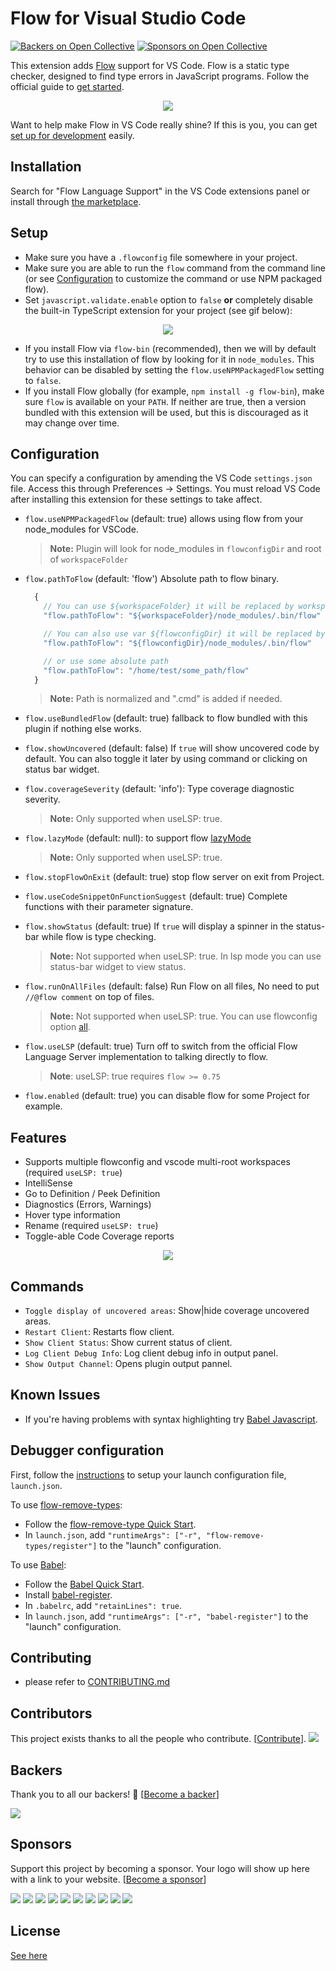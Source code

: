 # Flow for Visual Studio Code
[![Backers on Open Collective](https://opencollective.com/flow-for-vscode/backers/badge.svg)](#backers)
 [![Sponsors on Open Collective](https://opencollective.com/flow-for-vscode/sponsors/badge.svg)](#sponsors)

This extension adds [Flow](https://flow.org/) support for VS Code. Flow is a static type checker, designed to find type errors in JavaScript programs. Follow the official guide to [get started](https://flow.org/en/docs/getting-started/).

<p align="center">
  <img src="https://github.com/flowtype/flow-for-vscode/raw/main/readme/flow-main.gif"/>
</p>

Want to help make Flow in VS Code really shine? If this is you, you can get [set up for development](https://github.com/flowtype/flow-for-vscode/blob/main/CONTRIBUTING.md) easily.

## Installation

Search for "Flow Language Support" in the VS Code extensions panel or install through [the marketplace](https://marketplace.visualstudio.com/items?itemName=flowtype.flow-for-vscode).

## Setup
* Make sure you have a `.flowconfig` file somewhere in your project.
* Make sure you are able to run the `flow` command from the command line (or see [Configuration](#configuration) to customize the command or use NPM packaged flow).
* Set `javascript.validate.enable` option to `false` **or** completely disable the built-in TypeScript extension for your project (see gif below):

<p align="center">
  <img src="https://github.com/flowtype/flow-for-vscode/raw/main/readme/flow-disable-tsc.gif"/>
</p>

* If you install Flow via `flow-bin` (recommended), then we will by default try to use this installation of flow by looking for it in `node_modules`. This behavior can be disabled by setting the `flow.useNPMPackagedFlow` setting to `false`.
* If you install Flow globally (for example, `npm install -g flow-bin`), make sure `flow` is available on your `PATH`. If neither are true, then a version bundled with this extension will be used, but this is discouraged as it may change over time.

## Configuration
You can specify a configuration by amending the VS Code `settings.json` file. Access this through Preferences → Settings. You must reload VS Code after installing this extension for these settings to take affect.

* `flow.useNPMPackagedFlow` (default: true) allows using flow from your node_modules for VSCode. 
  > **Note:** Plugin will look for node_modules in `flowconfigDir` and root of `workspaceFolder`

* `flow.pathToFlow` (default: 'flow') Absolute path to flow binary.
  ```javascript
    {
      // You can use ${workspaceFolder} it will be replaced by workspaceFolder path
      "flow.pathToFlow": "${workspaceFolder}/node_modules/.bin/flow"

      // You can also use var ${flowconfigDir} it will be replaced by flowconfigDir path
      "flow.pathToFlow": "${flowconfigDir}/node_modules/.bin/flow"

      // or use some absolute path
      "flow.pathToFlow": "/home/test/some_path/flow"
    }
  ````
  > **Note:** Path is normalized and ".cmd" is added if needed.

* `flow.useBundledFlow` (default: true) fallback to flow bundled with this plugin if nothing else works.

* `flow.showUncovered` (default: false) If `true` will show uncovered code by default. You can also toggle it later by using command or clicking on status bar widget.

* `flow.coverageSeverity` (default: 'info'): Type coverage diagnostic severity.

  > **Note:** Only supported when useLSP: true.

* `flow.lazyMode` (default: null): to support flow [lazyMode](https://flow.org/en/docs/lang/lazy-modes/)

  > **Note:** Only supported when useLSP: true.

* `flow.stopFlowOnExit` (default: true) stop flow server on exit from Project.

* `flow.useCodeSnippetOnFunctionSuggest` (default: true) Complete functions with their parameter signature.

* `flow.showStatus` (default: true) If `true` will display a spinner in the status-bar while flow is type checking.

  > **Note:** Not supported when useLSP: true. In lsp mode you can use status-bar widget to view status.

* `flow.runOnAllFiles` (default: false) Run Flow on all files, No need to put `//@flow comment` on top of files.

  > **Note:** Not supported when useLSP: true. You can use flowconfig option [all](https://flow.org/en/docs/config/options/#toc-all-boolean).

* `flow.useLSP` (default: true) Turn off to switch from the official Flow Language Server implementation to talking directly to flow.

  > **Note**: useLSP: true requires `flow >= 0.75`

* `flow.enabled` (default: true) you can disable flow for some Project for example.

## Features

* Supports multiple flowconfig and vscode multi-root workspaces (required `useLSP: true`)
* IntelliSense
* Go to Definition / Peek Definition
* Diagnostics (Errors, Warnings)
* Hover type information
* Rename (required `useLSP: true`)
* Toggle-able Code Coverage reports

<p align="center">
  <img src="https://github.com/flowtype/flow-for-vscode/raw/main/readme/code-coverage.gif"/>
</p>

## Commands
* `Toggle display of uncovered areas`: Show|hide coverage uncovered areas.
* `Restart Client`: Restarts flow client.
* `Show Client Status`: Show current status of client.
* `Log Client Debug Info`: Log client debug info in output panel.
* `Show Output Channel`: Opens plugin output pannel.

## Known Issues

* If you're having problems with syntax highlighting try [Babel Javascript](https://marketplace.visualstudio.com/items?itemName=mgmcdermott.vscode-language-babel).

## Debugger configuration

First, follow the [instructions](https://code.visualstudio.com/Docs/editor/debugging#_launch-configurations) to setup your launch configuration file, `launch.json`.

To use [flow-remove-types](https://github.com/flowtype/flow-remove-types):

* Follow the [flow-remove-type Quick Start](https://flowtype.org/docs/running.html#flow-remove-types-quick-start).
* In `launch.json`, add `"runtimeArgs": ["-r", "flow-remove-types/register"]` to the "launch" configuration.

To use [Babel](https://babeljs.io):

* Follow the [Babel Quick Start](https://flowtype.org/docs/running.html#babel-quick-start).
* Install [babel-register](http://babeljs.io/docs/core-packages/babel-register/).
* In `.babelrc`, add `"retainLines": true`.
* In `launch.json`, add `"runtimeArgs": ["-r", "babel-register"]` to the "launch" configuration.

## Contributing

* please refer to [CONTRIBUTING.md](CONTRIBUTING.md)

## Contributors

This project exists thanks to all the people who contribute. [[Contribute](CONTRIBUTING.md)].
<a href="graphs/contributors"><img src="https://opencollective.com/flow-for-vscode/contributors.svg?width=890&button=false" /></a>


## Backers

Thank you to all our backers! 🙏 [[Become a backer](https://opencollective.com/flow-for-vscode#backer)]

<a href="https://opencollective.com/flow-for-vscode#backers" target="_blank"><img src="https://opencollective.com/flow-for-vscode/backers.svg?width=890"></a>


## Sponsors

Support this project by becoming a sponsor. Your logo will show up here with a link to your website. [[Become a sponsor](https://opencollective.com/flow-for-vscode#sponsor)]

<a href="https://opencollective.com/flow-for-vscode/sponsor/0/website" target="_blank"><img src="https://opencollective.com/flow-for-vscode/sponsor/0/avatar.svg"></a>
<a href="https://opencollective.com/flow-for-vscode/sponsor/1/website" target="_blank"><img src="https://opencollective.com/flow-for-vscode/sponsor/1/avatar.svg"></a>
<a href="https://opencollective.com/flow-for-vscode/sponsor/2/website" target="_blank"><img src="https://opencollective.com/flow-for-vscode/sponsor/2/avatar.svg"></a>
<a href="https://opencollective.com/flow-for-vscode/sponsor/3/website" target="_blank"><img src="https://opencollective.com/flow-for-vscode/sponsor/3/avatar.svg"></a>
<a href="https://opencollective.com/flow-for-vscode/sponsor/4/website" target="_blank"><img src="https://opencollective.com/flow-for-vscode/sponsor/4/avatar.svg"></a>
<a href="https://opencollective.com/flow-for-vscode/sponsor/5/website" target="_blank"><img src="https://opencollective.com/flow-for-vscode/sponsor/5/avatar.svg"></a>
<a href="https://opencollective.com/flow-for-vscode/sponsor/6/website" target="_blank"><img src="https://opencollective.com/flow-for-vscode/sponsor/6/avatar.svg"></a>
<a href="https://opencollective.com/flow-for-vscode/sponsor/7/website" target="_blank"><img src="https://opencollective.com/flow-for-vscode/sponsor/7/avatar.svg"></a>
<a href="https://opencollective.com/flow-for-vscode/sponsor/8/website" target="_blank"><img src="https://opencollective.com/flow-for-vscode/sponsor/8/avatar.svg"></a>
<a href="https://opencollective.com/flow-for-vscode/sponsor/9/website" target="_blank"><img src="https://opencollective.com/flow-for-vscode/sponsor/9/avatar.svg"></a>



## License
[See here](LICENSE)

